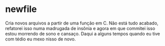 # newfile

Cria novos arquivos a partir de uma função em C. Não está tudo acabado, refatorei isso numa madrugada de insônia e agora em que commitei isso estou morrendo
de sono e cansaço. Daqui a alguns tempos quando eu tive com tédio eu mexo nisso de novo.

